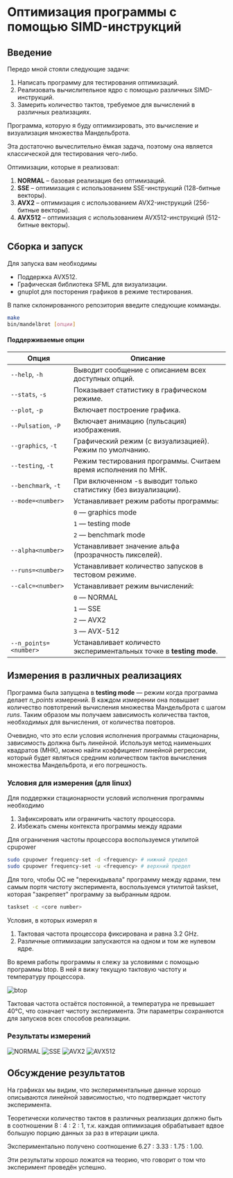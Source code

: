 # Оптимизация программы с помощью SIMD-инструкций

## Введение

Передо мной стояли следующие задачи:
1) Написать программу для тестирования оптимизаций.
2) Реализовать вычислительное ядро с помощью различных SIMD-инструкций.
3) Замерить количество тактов, требуемое для вычислений в различных реализациях.

Программа, которую я буду оптимизировать, это вычисление и визуализация множества Мандельброта.

Эта достаточно вычеслительно ёмкая задача, поэтому она является классической для тестирования
чего-либо.

Оптимизации, которые я реализовал:

1. **NORMAL** – базовая реализация без оптимизаций.
2. **SSE**    – оптимизация с использованием SSE-инструкций    (128-битные векторы).
3. **AVX2**   – оптимизация с использованием AVX2-инструкций   (256-битные векторы).
4. **AVX512** – оптимизация с использованием AVX512-инструкций (512-битные векторы).

## Сборка и запуск

Для запуска вам необходимы
- Поддержка AVX512.
- Графическая библиотека SFML для визуализации.
- gnuplot для посторения графиков в режиме тестирования.

В папке склонированного репозитория введите следующие комманды.
```bash
make
bin/mandelbrot [опции]
```
#### Поддерживаемые опции

| Опция                | Описание                                                                 |
|----------------------|--------------------------------------------------------------------------|
| `--help`, `-h`       | Выводит сообщение с описанием всех доступных опций.                      |
| `--stats`, `-s`      | Показывает статистику в графическом режиме.                              |
| `--plot`, `-p`       | Включает построение графика.                                             |
| `--Pulsation`, `-P`  | Включает анимацию (пульсация) изображения.                               |
| `--graphics`, `-t`   | Графический режим (с визуализацией). Режим по умолчанию.                 |
| `--testing`, `-t`    | Режим тестирования программы. Считаем время исполнения по МНК.           |
| `--benchmark`, `-t`  | При включенном -s выводит только статистику (без визуализации).          |
| `--mode=<number>`    | Устанавливает режим работы программы:                                    |
|                      | `0` — graphics mode                                                      |
|                      | `1` — testing mode                                                       |
|                      | `2` — benchmark mode                                                     |
| `--alpha<number>`    | Устанавливает значение альфа (прозрачность пикселей).                    |
| `--runs=<number>`    | Устанавливает количество запусков в тестовом режиме.                     |
| `--calc=<number>`    | Устанавливает режим вычислений:                                          |
|                      | `0` — NORMAL                                                             |
|                      | `1` — SSE                                                                |
|                      | `2` — AVX2                                                               |
|                      | `3` — AVX-512                                                            |
| `--n_points=<number>`| Устанавливает количесто экспериментальных точке в **testing mode**.      |

## Измерения в различных реализациях

Программа была запущена в **testing mode** — режим когда программа делает *n_points* измерений.
В каждом измерении она повышает количество повтотрений вычисления множества Мандельброта с
шагом *runs*. Таким образом мы получаем зависимость количества тактов, необходимых для
вычисления, от количества повторов.

Очевидно, что это если условия исполнения программы стационарны, зависимость должна быть линейной.
Используя метод наименьших квадратов (МНК), можно найти коэффициент линейной регрессии, который
будет являться средним количеством тактов вычисления множества Мандельброта, и его погрешность.

### Условия для измерения (для linux)

Для поддержки стационарности условий исполнения программы необходимо
1) Зафиксировать или ограничить частоту процессора.
2) Избежать смены контекста программы между ядрами

Для ограничения частоты процессора воспользуемся утилитой cpupower

```bash
sudo cpupower frequency-set -d <frequency> # нижний предел
sudo cpupower frequency-set -u <frequency> # верхний предел
```

Для того, чтобы ОС не "перекидывала" программу между ядрами,
тем самым портя чистоту эксперимента, воспользуемся утилитой taskset,
которая "закрепяет" программу за выбранным ядром.

```bash
taskset -c <core number>
```

Условия, в которых измерял я
1) Тактовая частота процессора фиксирована и равна 3.2 GHz.
2) Различные оптимизации запускаются на одном и том же нулевом ядре.

Во время работы программы я слежу за условиями с помощью программы btop.
В ней я вижу текущую тактовую частоту и температуру процессора.

![btop](https://github.com/user-attachments/assets/e654156c-7054-4cde-b444-ca7219f3b27a)

Тактовая частота остаётся постоянной, а температура не превышает 40°C, что означает чистоту эксперимента.
Эти параметры сохраняются для запусков всех способов реализации.

### Результаты измерений

![NORMAL](https://github.com/user-attachments/assets/39800634-fda1-4e81-a3a0-ea6666cd32cf)
![SSE](https://github.com/user-attachments/assets/2c8ca387-487c-49fe-b0a4-0146cfc41bec)
![AVX2](https://github.com/user-attachments/assets/43a9549a-4243-4d89-aee5-abe4b76a7e73)
![AVX512](https://github.com/user-attachments/assets/f0af3030-2c5b-4b88-8fb2-99c69e5e554d)

## Обсуждение результатов
На графиках мы видим, что экспериментальные данные хорошо описываются линейной зависимостью, что
подтверждает чистоту эксперимента.

Теоретически количество тактов в различных реализацих должно быть в соотношении 8 : 4 : 2 : 1,
т.к. каждая оптимизация обрабатывает вдвое большую порцию данных за раз в итерации цикла.

Экспериментально получено соотношение 6.27 : 3.33 : 1.75 : 1.00.

Эти результаты хорошо ложатся на теорию, что говорит о том что эксперимент проведён успешно.
